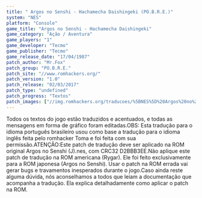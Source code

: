 ```yaml
---
title: " Argos no Senshi - Hachamecha Daishingeki (PO.B.R.E.)"
system: "NES"
platform: "Console"
game_title: "Argos no Senshi - Hachamecha Daishingeki"
game_category: "Ação / Aventura"
game_players: "1"
game_developer: "Tecmo"
game_publisher: "Tecmo"
game_release_date: "17/04/1987"
patch_author: "Mr.Fox"
patch_group: "PO.B.R.E."
patch_site: "//www.romhackers.org/"
patch_version: "1.0"
patch_release: "02/03/2017"
patch_type: "undefined"
patch_progress: "Textos"
patch_images: ["//img.romhackers.org/traducoes/%5BNES%5D%20Argos%20no%20Senshi%20-%20POBRE%20-%201.png","//img.romhackers.org/traducoes/%5BNES%5D%20Argos%20no%20Senshi%20-%20POBRE%20-%202.png","//img.romhackers.org/traducoes/%5BNES%5D%20Argos%20no%20Senshi%20-%20POBRE%20-%203.png"]
---
```

Todos os textos do jogo estão traduzidos e acentuados, e todas as mensagens em forma de gráfico foram editadas.OBS: Esta tradução para o idioma português brasileiro usou como base a tradução para o idioma inglês feita pelo romhacker Toma e foi feita com sua permissão.ATENÇÃO:Este patch de tradução deve ser aplicado na ROM original Argos no Senshi (J).nes, com CRC32 D2BBB3EE.Não aplique este patch de tradução na ROM americana (Rygar). Ele foi feito exclusivamente para a ROM japonesa (Argos no Senshi). Usar o patch na ROM errada vai gerar bugs e travamentos inesperados durante o jogo.Caso ainda reste alguma dúvida, nós aconselhamos a todos que leiam a documentação que acompanha a tradução. Ela explica detalhadamente como aplicar o patch na ROM.